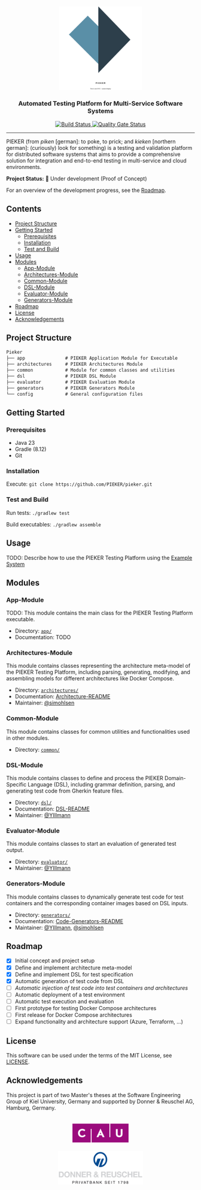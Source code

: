 <br>
<p align="center">
  <picture>
    <img src=".img/pieker-logo.svg" width="220">
  </picture>
</p>
<h3 align="center">Automated Testing Platform for Multi-Service Software Systems</h3>

<p align="center">
  <a href="https://github.com/PIEKER/Pieker/actions/workflows/build.yml">
    <img src="https://github.com/PIEKER/Pieker/actions/workflows/build.yml/badge.svg" alt="Build Status"/>
  </a>
  <a href="https://sonarcloud.io/summary/new_code?id=pieker">
    <img src="https://sonarcloud.io/api/project_badges/measure?project=pieker&metric=alert_status" alt="Quality Gate Status"/>
  </a>
</p>

<hr/>

PIEKER (from _piken_ [german]: to poke, to prick; and _kieken_ [northern german]: (curiously) look for something) is a
testing and validation platform for distributed software systems that aims to provide a comprehensive solution for
integration and end-to-end testing in multi-service and cloud environments.

**Project Status:** 🚧 Under development (Proof of Concept)

For an overview of the development progress, see the [Roadmap](#roadmap).

## Contents

- [Project Structure](#project-structure)
- [Getting Started](#getting-started)
    - [Prerequisites](#prerequisites)
    - [Installation](#installation)
    - [Test and Build](#test-and-build)
- [Usage](#usage)
- [Modules](#modules)
    - [App-Module](#app-module)
    - [Architectures-Module](#architectures-module)
    - [Common-Module](#common-module)
    - [DSL-Module](#dsl-module)
    - [Evaluator-Module](#evaluator-module)
    - [Generators-Module](#generators-module)
- [Roadmap](#roadmap)
- [License](#license)
- [Acknowledgements](#acknowledgements)

## Project Structure

```
Pieker
├── app               # PIEKER Application Module for Executable
├── architectures     # PIEKER Architectures Module
├── common            # Module for common classes and utilities
├── dsl               # PIEKER DSL Module
├── evaluator         # PIEKER Evaluation Module
├── generators        # PIEKER Generators Module
└── config            # General configuration files
```

## Getting Started

### Prerequisites

- Java 23
- Gradle (8.12)
- Git

### Installation

Execute: `git clone https://github.com/PIEKER/pieker.git`

### Test and Build

Run tests: `./gradlew test`

Build executables: `./gradlew assemble`

## Usage

TODO: Describe how to use the PIEKER Testing Platform using
the [Example System](https://github.com/PIEKER/example-system)

## Modules

### App-Module

TODO: This module contains the main class for the PIEKER Testing Platform executable.

- Directory: [`app/`](./app)
- Documentation: TODO

### Architectures-Module

This module contains classes representing the architecture meta-model of the PIEKER Testing Platform, including parsing,
generating, modifying, and assembling models for different architectures like Docker Compose.

- Directory: [`architectures/`](./architectures)
- Documentation: [Architecture-README](./architectures/README.md)
- Maintainer: [@simohlsen](https://github.com/simohlsen)

### Common-Module

This module contains classes for common utilities and functionalities used in other modules.

- Directory: [`common/`](./common)

### DSL-Module

This module contains classes to define and process the PIEKER Domain-Specific Language (DSL), including grammar
definition, parsing, and generating test code from Gherkin feature files.

- Directory: [`dsl/`](./dsl)
- Documentation: [DSL-README](./dsl/README.md)
- Maintainer: [@YIllmann](https://github.com/YIllmann)

### Evaluator-Module

This module contains classes to start an evaluation of generated test output.

- Directory: [`evaluator/`](./evaluator)
- Maintainer: [@YIllmann](https://github.com/YIllmann)

### Generators-Module

This module contains classes to dynamically generate test code for test containers and the corresponding container 
images based on DSL inputs.

- Directory: [`generators/`](./generators)
- Documentation: [Code-Generators-README](./generators/README.md)
- Maintainer: [@YIllmann](https://github.com/YIllmann), [@simohlsen](https://github.com/simohlsen)

## Roadmap

- [x] Initial concept and project setup
- [x] Define and implement architecture meta-model
- [x] Define and implement DSL for test specification
- [x] Automatic generation of test code from DSL
- [ ] _Automatic injection of test code into test containers and architectures_
- [ ] Automatic deployment of a test environment
- [ ] Automatic test execution and evaluation
- [ ] First prototype for testing Docker Compose architectures
- [ ] First release for Docker Compose architectures
- [ ] Expand functionality and architecture support (Azure, Terraform, ...)

## License

This software can be used under the terms of the MIT License, see [LICENSE](./LICENSE).

## Acknowledgements

This project is part of two Master's theses at the Software Engineering Group of Kiel University, Germany and supported
by Donner & Reuschel AG, Hamburg, Germany.

<p align="center">
  <img src=".img/cau-logo.svg" alt="Kiel University Logo" height="50" hspace="50" vspace="20"/>
  <img src=".img/dur-logo.svg" alt="Donner & Reuschel AG Logo" height="90" hspace="50"/>
</p>
